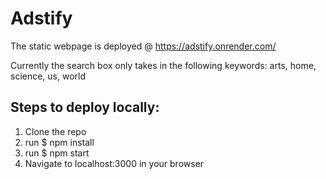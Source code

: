 # Adstify
The static webpage is deployed @ https://adstify.onrender.com/

Currently the search box only takes in the following keywords:
arts, home, science, us, world

## Steps to deploy locally:
1) Clone the repo
2) run $ npm install
3) run $ npm start
4) Navigate to localhost:3000 in your browser
